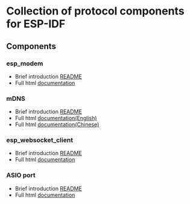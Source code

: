 # Collection of protocol components for ESP-IDF

## Components

### esp_modem

* Brief introduction [README](components/esp_modem/README.md)
* Full html [documentation](https://docs.espressif.com/esp-protocols/esp_modem/index.html)

### mDNS

* Brief introduction [README](components/mdns/README.md)
* Full html [documentation(English)](https://docs.espressif.com/esp-protocols/mdns/en/index.html)
* Full html [documentation(Chinese)](https://docs.espressif.com/esp-protocols/mdns/zh_CN/index.html)

### esp_websocket_client

* Brief introduction [README](components/esp_websocket_client/README.md)
* Full html [documentation](https://docs.espressif.com/esp-protocols/esp_websocket_client/index.html)

### ASIO port

* Brief introduction [README](components/asio/README.md)
* Full html [documentation](https://docs.espressif.com/esp-protocols/asio/index.html)
